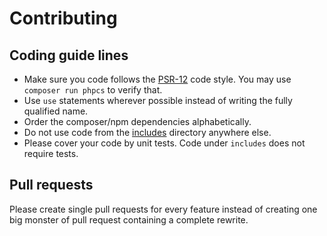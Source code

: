 # Contributing
## Coding guide lines
* Make sure you code follows the [PSR-12](https://www.php-fig.org/psr/psr-12/) code style.
  You may use `composer run phpcs` to verify that.
* Use `use` statements wherever possible instead of writing the fully qualified name.
* Order the composer/npm dependencies alphabetically.
* Do not use code from the [includes](./includes) directory anywhere else.
* Please cover your code by unit tests. Code under `includes` does not require tests.

## Pull requests
Please create single pull requests for every feature instead of creating one big monster of pull request containing a complete rewrite.
